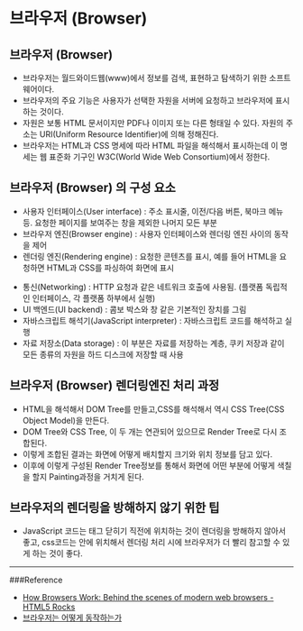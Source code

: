 # 브라우저 (Browser)


## 브라우저 (Browser)
- 브라우저는 월드와이드웹(www)에서 정보를 검색, 표현하고 탐색하기 위한 소프트웨어이다.
- 브라우저의 주요 기능은 사용자가 선택한 자원을 서버에 요청하고 브라우저에 표시하는 것이다.
- 자원은 보통 HTML 문서이지만 PDF나 이미지 또는 다른 형태일 수 있다. 자원의 주소는 URI(Uniform Resource Identifier)에 의해 정해진다.
- 브라우저는 HTML과 CSS 명세에 따라 HTML 파일을 해석해서 표시하는데 이 명세는 웹 표준화 기구인 W3C(World Wide Web Consortium)에서 정한다.

## 브라우저 (Browser) 의 구성 요소
- 사용자 인터페이스(User interface) : 주소 표시줄, 이전/다음 버튼, 북마크 메뉴 등. 요청한 페이지를 보여주는 창을 제외한 나머지 모든 부분
- 브라우저 엔진(Browser engine) : 사용자 인터페이스와 렌더링 엔진 사이의 동작을 제어
- 렌더링 엔진(Rendering engine) : 요청한 콘텐츠를 표시, 예를 들어 HTML을 요청하면 HTML과 CSS를 파싱하여 화면에 표시
* 통신(Networking) : HTTP 요청과 같은 네트워크 호출에 사용됨. (플랫폼 독립적인 인터페이스, 각 플랫폼 하부에서 실행)
* UI 백엔드(UI backend) : 콤보 박스와 창 같은 기본적인 장치를 그림
* 자바스크립트 해석기(JavaScript interpreter) : 자바스크립트 코드를 해석하고 실행
* 자료 저장소(Data storage) : 이 부분은 자료를 저장하는 계층, 쿠키 저장과 같이 모든 종류의 자원을 하드 디스크에 저장할 때 사용

## 브라우저 (Browser) 렌더링엔진 처리 과정
- HTML을 해석해서 DOM Tree를 만들고,CSS를 해석해서 역시 CSS Tree(CSS Object Model)을 만든다.
- DOM Tree와 CSS Tree, 이 두 개는 연관되어 있으므로 Render Tree로 다시 조합된다.
- 이렇게 조합된 결과는 화면에 어떻게 배치할지 크기와 위치 정보를 담고 있다.
- 이후에 이렇게 구성된 Render Tree정보를 통해서 화면에 어떤 부분에 어떻게 색칠을 할지 Painting과정을 거치게 된다.

## 브라우저의 렌더링을 방해하지 않기 위한 팁
- JavaScript 코드는 <body> 태그 닫히기 직전에 위치하는 것이 렌더링을 방해하지 않아서 좋고, css코드는 <head> 안에 위치해서 렌더링 처리 시에 브라우저가 더 빨리 참고할 수 있게 하는 것이 좋다.

***

###Reference
- [How Browsers Work: Behind the scenes of modern web browsers - HTML5 Rocks](https://www.html5rocks.com/en/tutorials/internals/howbrowserswork/)
- [브라우저는 어떻게 동작하는가](https://d2.naver.com/helloworld/59361)

